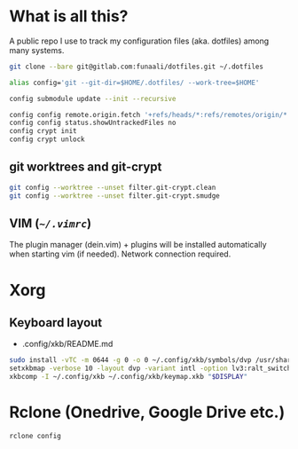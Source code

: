 What is all this?
=================

A public repo I use to track my configuration files (aka. dotfiles) among many
systems.

```sh
git clone --bare git@gitlab.com:funaali/dotfiles.git ~/.dotfiles

alias config='git --git-dir=$HOME/.dotfiles/ --work-tree=$HOME'

config submodule update --init --recursive

config config remote.origin.fetch '+refs/heads/*:refs/remotes/origin/*'
config config status.showUntrackedFiles no
config crypt init
config crypt unlock
```

## git worktrees and git-crypt

```sh
git config --worktree --unset filter.git-crypt.clean
git config --worktree --unset filter.git-crypt.smudge
```

## VIM (*`~/.vimrc`*)

The plugin manager (dein.vim) + plugins will be installed automatically when
starting vim (if needed). Network connection required.

# Xorg

## Keyboard layout

- .config/xkb/README.md

```sh
sudo install -vTC -m 0644 -g 0 -o 0 ~/.config/xkb/symbols/dvp /usr/share/X11/xkb/symbols/dvp
setxkbmap -verbose 10 -layout dvp -variant intl -option lv3:ralt_switch
xkbcomp -I ~/.config/xkb ~/.config/xkb/keymap.xkb "$DISPLAY"
```

# Rclone (Onedrive, Google Drive etc.)

`rclone config`
